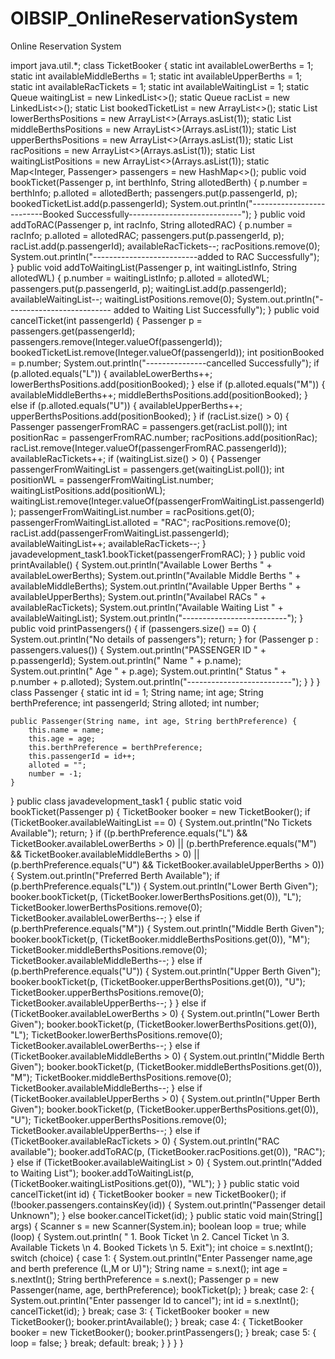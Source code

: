 # OIBSIP_OnlineReservationSystem
Online Reservation System

import java.util.*;
class TicketBooker {
    static int availableLowerBerths = 1;
    static int availableMiddleBerths = 1;
    static int availableUpperBerths = 1;
    static int availableRacTickets = 1;
    static int availableWaitingList = 1;
    static Queue<Integer> waitingList = new LinkedList<>();
    static Queue<Integer> racList = new LinkedList<>();
    static List<Integer> bookedTicketList = new ArrayList<>();
    static List<Integer> lowerBerthsPositions = new ArrayList<>(Arrays.asList(1));
    static List<Integer> middleBerthsPositions = new ArrayList<>(Arrays.asList(1));
    static List<Integer> upperBerthsPositions = new ArrayList<>(Arrays.asList(1));
    static List<Integer> racPositions = new ArrayList<>(Arrays.asList(1));
    static List<Integer> waitingListPositions = new ArrayList<>(Arrays.asList(1));
    static Map<Integer, Passenger> passengers = new HashMap<>();
    public void bookTicket(Passenger p, int berthInfo, String allotedBerth) {
        p.number = berthInfo;
        p.alloted = allotedBerth;
        passengers.put(p.passengerId, p);
        bookedTicketList.add(p.passengerId);
        System.out.println("--------------------------Booked Successfully----------------------------");
    }
    public void addToRAC(Passenger p, int racInfo, String allotedRAC) {
        p.number = racInfo;
        p.alloted = allotedRAC;
        passengers.put(p.passengerId, p);
        racList.add(p.passengerId);
        availableRacTickets--;
        racPositions.remove(0);
        System.out.println("--------------------------added to RAC Successfully");
    }
    public void addToWaitingList(Passenger p, int waitingListInfo, String allotedWL) {
        p.number = waitingListInfo;
        p.alloted = allotedWL;
        passengers.put(p.passengerId, p);
        waitingList.add(p.passengerId);
        availableWaitingList--;
        waitingListPositions.remove(0);
        System.out.println("-------------------------- added to Waiting List Successfully");
    }
    public void cancelTicket(int passengerId) {
        Passenger p = passengers.get(passengerId);
        passengers.remove(Integer.valueOf(passengerId));
        bookedTicketList.remove(Integer.valueOf(passengerId));
        int positionBooked = p.number;
        System.out.println("---------------cancelled Successfully");
        if (p.alloted.equals("L")) {
            availableLowerBerths++;
            lowerBerthsPositions.add(positionBooked);
        } else if (p.alloted.equals("M")) {
            availableMiddleBerths++;
            middleBerthsPositions.add(positionBooked);
        } else if (p.alloted.equals("U")) {
            availableUpperBerths++;
            upperBerthsPositions.add(positionBooked);
        }
        if (racList.size() > 0) {
            Passenger passengerFromRAC = passengers.get(racList.poll());
            int positionRac = passengerFromRAC.number;
            racPositions.add(positionRac);
            racList.remove(Integer.valueOf(passengerFromRAC.passengerId));
            availableRacTickets++;
            if (waitingList.size() > 0) {
                Passenger passengerFromWaitingList = passengers.get(waitingList.poll());
                int positionWL = passengerFromWaitingList.number;
                waitingListPositions.add(positionWL);
                waitingList.remove(Integer.valueOf(passengerFromWaitingList.passengerId));
                passengerFromWaitingList.number = racPositions.get(0);
                passengerFromWaitingList.alloted = "RAC";
                racPositions.remove(0);
                racList.add(passengerFromWaitingList.passengerId);
                availableWaitingList++;
                availableRacTickets--;
            }
            javadevelopment_task1.bookTicket(passengerFromRAC);
        }
    }
    public void printAvailable() {
        System.out.println("Available Lower Berths " + availableLowerBerths);
        System.out.println("Available Middle Berths " + availableMiddleBerths);
        System.out.println("Available Upper Berths " + availableUpperBerths);
        System.out.println("Availabel RACs " + availableRacTickets);
        System.out.println("Available Waiting List " + availableWaitingList);
        System.out.println("--------------------------");
    }
    public void printPassengers() {
        if (passengers.size() == 0) {
            System.out.println("No details of passengers");
            return;
        }
        for (Passenger p : passengers.values()) {
            System.out.println("PASSENGER ID " + p.passengerId);
            System.out.println(" Name " + p.name);
            System.out.println(" Age " + p.age);
            System.out.println(" Status " + p.number + p.alloted);
            System.out.println("--------------------------");
        }
    }
}
class Passenger {
    static int id = 1;
    String name;
    int age;
    String berthPreference;
    int passengerId;
    String alloted;
    int number;

    public Passenger(String name, int age, String berthPreference) {
        this.name = name;
        this.age = age;
        this.berthPreference = berthPreference;
        this.passengerId = id++;
        alloted = "";
        number = -1;
    }
}
public class javadevelopment_task1
{
        public static void bookTicket(Passenger p) {
            TicketBooker booker = new TicketBooker();
            if (TicketBooker.availableWaitingList == 0) {
                System.out.println("No Tickets Available");
                return;
            }
            if ((p.berthPreference.equals("L") && TicketBooker.availableLowerBerths > 0) ||
                    (p.berthPreference.equals("M") && TicketBooker.availableMiddleBerths > 0) ||
                    (p.berthPreference.equals("U") && TicketBooker.availableUpperBerths > 0)) {
                System.out.println("Preferred Berth Available");
                if (p.berthPreference.equals("L")) {
                    System.out.println("Lower Berth Given");
                    booker.bookTicket(p, (TicketBooker.lowerBerthsPositions.get(0)), "L");
                    TicketBooker.lowerBerthsPositions.remove(0);
                    TicketBooker.availableLowerBerths--;
                } else if (p.berthPreference.equals("M")) {
                    System.out.println("Middle Berth Given");
                    booker.bookTicket(p, (TicketBooker.middleBerthsPositions.get(0)), "M");
                    TicketBooker.middleBerthsPositions.remove(0);
                    TicketBooker.availableMiddleBerths--;
                } else if (p.berthPreference.equals("U")) {
                    System.out.println("Upper Berth Given");
                    booker.bookTicket(p, (TicketBooker.upperBerthsPositions.get(0)), "U");
                    TicketBooker.upperBerthsPositions.remove(0);
                    TicketBooker.availableUpperBerths--;
                }
            }
            else if (TicketBooker.availableLowerBerths > 0) {
                System.out.println("Lower Berth Given");
                booker.bookTicket(p, (TicketBooker.lowerBerthsPositions.get(0)), "L");
                TicketBooker.lowerBerthsPositions.remove(0);
                TicketBooker.availableLowerBerths--;
            } else if (TicketBooker.availableMiddleBerths > 0) {
                System.out.println("Middle Berth Given");
                booker.bookTicket(p, (TicketBooker.middleBerthsPositions.get(0)), "M");
                TicketBooker.middleBerthsPositions.remove(0);
                TicketBooker.availableMiddleBerths--;
            } else if (TicketBooker.availableUpperBerths > 0) {
                System.out.println("Upper Berth Given");
                booker.bookTicket(p, (TicketBooker.upperBerthsPositions.get(0)), "U");
                TicketBooker.upperBerthsPositions.remove(0);
                TicketBooker.availableUpperBerths--;
            }
            else if (TicketBooker.availableRacTickets > 0) {
                System.out.println("RAC available");
                booker.addToRAC(p, (TicketBooker.racPositions.get(0)), "RAC");
            }
            else if (TicketBooker.availableWaitingList > 0) {
                System.out.println("Added to Waiting List");
                booker.addToWaitingList(p, (TicketBooker.waitingListPositions.get(0)), "WL");
            }
        }
        public static void cancelTicket(int id) {
            TicketBooker booker = new TicketBooker();
            if (!booker.passengers.containsKey(id)) {
                System.out.println("Passenger detail Unknown");
            } else
                booker.cancelTicket(id);
        }
        public static void main(String[] args) {
            Scanner s = new Scanner(System.in);
            boolean loop = true;
            while (loop) {
                System.out.println(
                        " 1. Book Ticket \n 2. Cancel Ticket \n 3. Available Tickets \n 4. Booked Tickets \n 5. Exit");
                int choice = s.nextInt();
                switch (choice) {
                    case 1: {
                        System.out.println("Enter Passenger name,age and berth preference (L,M or U)");
                        String name = s.next();
                        int age = s.nextInt();
                        String berthPreference = s.next();
                        Passenger p = new Passenger(name, age, berthPreference);
                        bookTicket(p);
                    }
                    break;
                    case 2: {
                        System.out.println("Enter passenger Id to cancel");
                        int id = s.nextInt();
                        cancelTicket(id);
                    }
                    break;
                    case 3: {
                        TicketBooker booker = new TicketBooker();
                        booker.printAvailable();
                    }
                    break;
                    case 4: {
                        TicketBooker booker = new TicketBooker();
                        booker.printPassengers();
                    }
                    break;
                    case 5: {
                        loop = false;
                    }
                    break;
                    default:
                        break;
                }
            }
        }
}
